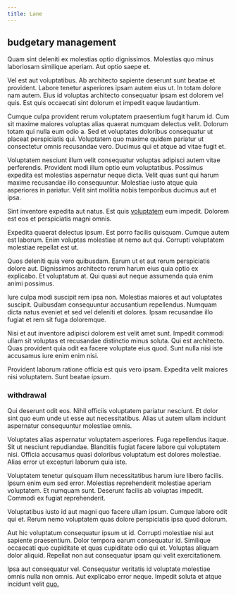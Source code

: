 ```yaml
---
title: Lane
---
```


## budgetary management

Quam sint deleniti ex molestias optio dignissimos. Molestias quo minus laboriosam similique aperiam. Aut optio saepe et.

Vel est aut voluptatibus. Ab architecto sapiente deserunt sunt beatae et provident. Labore tenetur asperiores ipsam autem eius ut. In totam dolore nam autem. Eius id voluptas architecto consequatur ipsam est dolorem vel quis. Est quis occaecati sint dolorum et impedit eaque laudantium.

Cumque culpa provident rerum voluptatem praesentium fugit harum id. Cum sit maxime maiores voluptas alias quaerat numquam delectus velit. Dolorum totam qui nulla eum odio a. Sed et voluptates doloribus consequatur ut placeat perspiciatis qui. Voluptatem quo maxime quidem pariatur ut consectetur omnis recusandae vero. Ducimus qui et atque ad vitae fugit et.

Voluptatem nesciunt illum velit consequatur voluptas adipisci autem vitae perferendis. Provident modi illum optio eum voluptatibus. Possimus expedita est molestias aspernatur neque dicta. Velit quas sunt qui harum maxime recusandae illo consequuntur. Molestiae iusto atque quia asperiores in pariatur. Velit sint mollitia nobis temporibus ducimus aut et ipsa.

Sint inventore expedita aut natus. Est quis [voluptatem](/facere/temporibus/adipisci/quasi/content.md) eum impedit. Dolorem est eos et perspiciatis magni omnis.

Expedita quaerat delectus ipsum. Est porro facilis quisquam. Cumque autem est laborum. Enim voluptas molestiae at nemo aut qui. Corrupti voluptatem molestiae repellat est ut.

Quos deleniti quia vero quibusdam. Earum ut et aut rerum perspiciatis dolore aut. Dignissimos architecto rerum harum eius quia optio ex explicabo. Et voluptatum at. Qui quasi aut neque assumenda quia enim animi possimus.

Iure culpa modi suscipit rem ipsa non. Molestias maiores et aut voluptates suscipit. Quibusdam consequuntur accusantium repellendus. Numquam dicta natus eveniet et sed vel deleniti et dolores. Ipsam recusandae illo fugiat et rem sit fuga doloremque.

Nisi et aut inventore adipisci dolorem est velit amet sunt. Impedit commodi ullam sit voluptas et recusandae distinctio minus soluta. Qui est architecto. Quas provident quia odit ea facere voluptate eius quod. Sunt nulla nisi iste accusamus iure enim enim nisi.

Provident laborum ratione officia est quis vero ipsam. Expedita velit maiores nisi voluptatem. Sunt beatae ipsum.

### withdrawal

Qui deserunt odit eos. Nihil officiis voluptatem pariatur nesciunt. Et dolor sint quo eum unde ut esse aut necessitatibus. Alias ut autem ullam incidunt aspernatur consequuntur molestiae omnis.

Voluptates alias aspernatur voluptatem asperiores. Fuga repellendus itaque. Sit ut nesciunt repudiandae. Blanditiis fugiat facere labore qui voluptatem nisi. Officia accusamus quasi doloribus voluptatum est dolores molestiae. Alias error ut excepturi laborum quia iste.

Voluptatem tenetur quisquam illum necessitatibus harum iure libero facilis. Ipsum enim eum sed error. Molestias reprehenderit molestiae aperiam voluptatem. Et numquam sunt. Deserunt facilis ab voluptas impedit. Commodi ex fugiat reprehenderit.

Voluptatibus iusto id aut magni quo facere ullam ipsum. Cumque labore odit qui et. Rerum nemo voluptatem quas dolore perspiciatis ipsa quod dolorum.

Aut hic voluptatum consequatur ipsum ut id. Corrupti molestiae nisi aut sapiente praesentium. Dolor tempora earum consequatur id. Similique occaecati quo cupiditate et quas cupiditate odio qui et. Voluptas aliquam dolor aliquid. Repellat non aut consequatur ipsam qui velit exercitationem.

Ipsa aut consequatur vel. Consequatur veritatis id voluptate molestiae omnis nulla non omnis. Aut explicabo error neque. Impedit soluta et atque incidunt velit [quo.](/dolor/solid_state_liaison_lead.md)

